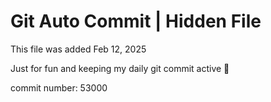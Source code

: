 # Git Auto Commit | Hidden File

This file was added Feb 12, 2025

Just for fun and keeping my daily git commit active 🤪

commit number: 53000
